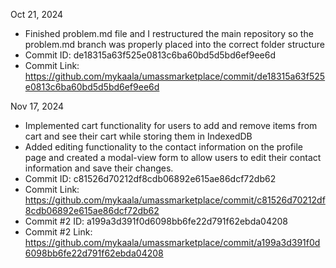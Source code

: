 Oct 21, 2024

- Finished problem.md file and I restructured the main repository so the problem.md branch was properly placed into the correct folder structure
- Commit ID: de18315a63f525e0813c6ba60bd5d5bd6ef9ee6d
- Commit Link: https://github.com/mykaala/umassmarketplace/commit/de18315a63f525e0813c6ba60bd5d5bd6ef9ee6d

Nov 17, 2024
- Implemented cart functionality for users to add and remove items from cart and see their cart while storing them in IndexedDB
- Added editing functionality to the contact information on the profile page and created a modal-view form to allow users to edit their contact information and save their changes.
- Commit ID: c81526d70212df8cdb06892e615ae86dcf72db62
- Commit Link: https://github.com/mykaala/umassmarketplace/commit/c81526d70212df8cdb06892e615ae86dcf72db62
- Commit #2 ID: a199a3d391f0d6098bb6fe22d791f62ebda04208
- Commit #2 Link: https://github.com/mykaala/umassmarketplace/commit/a199a3d391f0d6098bb6fe22d791f62ebda04208
